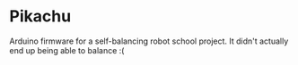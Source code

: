 # Pikachu

Arduino firmware for a self-balancing robot school project. It didn't actually end up being able to balance :(